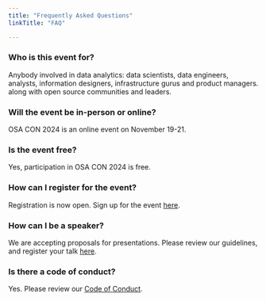 ```yaml
---
title: "Frequently Asked Questions"
linkTitle: "FAQ"

---
```


### Who is this event for?
Anybody involved in data analytics: data scientists, data engineers, analysts, information designers, infrastructure gurus and product managers.  along with open source communities and leaders.

### Will the event be in-person or online?
OSA CON 2024 is an online event on November 19-21.

### Is the event free?
Yes, participation in OSA CON 2024 is free.

### How can I register for the event?
Registration is now open. Sign up for the event [here](/register).

### How can I be a speaker?
We are accepting proposals for presentations. Please review our guidelines, and register your talk [here](https://sessionize.com/osa-con-2024).

### Is there a code of conduct?
Yes. Please review our [Code of Conduct](/coc).
